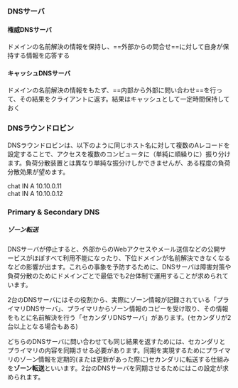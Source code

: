### DNSサーバ
#### 権威DNSサーバ

ドメインの名前解決の情報を保持し、==外部からの問合せ==に対して自身が保持する情報を応答する

#### キャッシュDNSサーバ

ドメインの名前解決の情報をもたず、==内部から外部に問い合わせ==を行って、その結果をクライアントに返す。結果はキャッシュとして一定時間保持しておく

### DNSラウンドロビン
DNSラウンドロビンは、以下のように同じホスト名に対して複数のAレコードを設定することで、アクセスを複数のコンピュータに（単純に順繰りに）振り分けます。負荷分散装置とは異なり単純な振分けしかできませんが、ある程度の負荷分散効果が望めます。  

chat IN A 10.10.0.11  
chat IN A 10.10.0.12

### Primary & Secondary DNS
##### ゾーン転送
DNSサーバが停止すると、外部からのWebアクセスやメール送信などの公開サービスがほぼすべて利用不能になったり、下位ドメインが名前解決できなくなるなどの影響が出ます。これらの事象を予防するために、DNSサーバは障害対策や負荷分散のためにドメインごとで最低でも2台体制で運用することが求められています。  
  
2台のDNSサーバにはその役割から、実際にゾーン情報が記録されている「プライマリDNSサーバ」、プライマリからゾーン情報のコピーを受け取り、その情報をもとに名前解決を行う「セカンダリDNSサーバ」があります。(セカンダリが2台以上となる場合もある)  
  
どちらのDNSサーバに問い合わせても同じ結果を返すためには、セカンダリとプライマリの内容を同期させる必要があります。同期を実現するためにプライマリのゾーン情報を定期的(または更新があった際に)セカンダリに転送する仕組みを**ゾーン転送**といいます。2台のDNSサーバを同期させるためにはこの設定が求められます。


